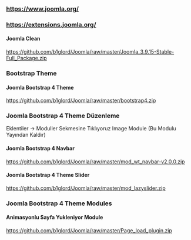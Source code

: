 ### https://www.joomla.org/
### https://extensions.joomla.org/
#### Joomla Clean
https://github.com/b1glord/Joomla/raw/master/Joomla_3.9.15-Stable-Full_Package.zip

### Bootstrap Theme

#### Joomla Bootstrap 4 Theme
https://github.com/b1glord/Joomla/raw/master/bootstrap4.zip

### Joomla Bootstrap 4 Theme Düzenleme
Eklentiler -> Moduller Sekmesine Tıklıyoruz
Image Module (Bu Modulu Yayından Kaldır)



#### Joomla Bootstrap 4 Navbar
https://github.com/b1glord/Joomla/raw/master/mod_wt_navbar-v2.0.0.zip

#### Joomla Bootstrap 4 Theme Slider
https://github.com/b1glord/Joomla/raw/master/mod_lazyslider.zip

### Joomla Bootstrap 4 Theme Modules
#### Animasyonlu Sayfa Yukleniyor Module
https://github.com/b1glord/Joomla/raw/master/Page_load_plugin.zip
